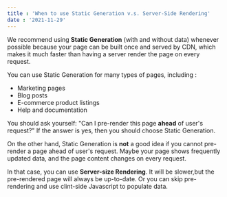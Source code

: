 ```yaml
---
title : 'When to use Static Generation v.s. Server-Side Rendering'
date : '2021-11-29'
---
```


We recommend using **Static Generation** (with and without data) whenever possible because your page can be built once and served by CDN, which makes it much faster than having a server render the page on every request.

You can use Static Generation for many types of pages, including :

- Marketing pages
- Blog posts
- E-commerce product listings
- Help and documentation
  
You should ask yourself: "Can I pre-render this page **ahead** of user's request?" If the answer is yes, then you should choose Static Generation.

On the other hand, Static Generation is **not** a good idea if you cannot pre-render a page ahead of user's request. Maybe your page shows frequently updated data, and the page content changes on every request.

In that case, you can use **Server-size Rendering**. It will be slower,but the pre-rendered page will always be up-to-date. Or you can skip pre-rendering and use clint-side Javascript to populate data.